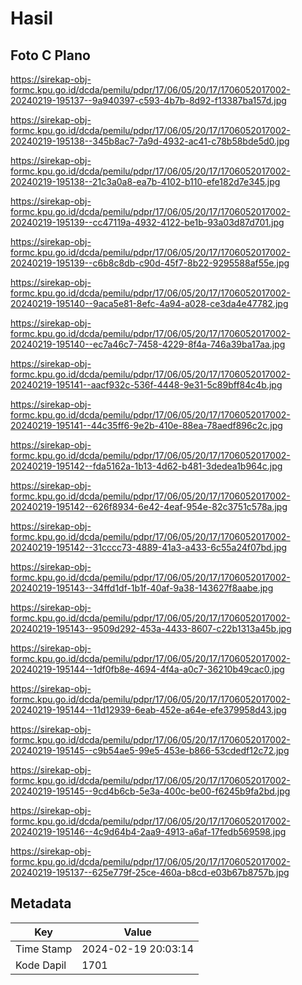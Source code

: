 # Hasil

## Foto C Plano

https://sirekap-obj-formc.kpu.go.id/dcda/pemilu/pdpr/17/06/05/20/17/1706052017002-20240219-195137--9a940397-c593-4b7b-8d92-f13387ba157d.jpg

https://sirekap-obj-formc.kpu.go.id/dcda/pemilu/pdpr/17/06/05/20/17/1706052017002-20240219-195138--345b8ac7-7a9d-4932-ac41-c78b58bde5d0.jpg

https://sirekap-obj-formc.kpu.go.id/dcda/pemilu/pdpr/17/06/05/20/17/1706052017002-20240219-195138--21c3a0a8-ea7b-4102-b110-efe182d7e345.jpg

https://sirekap-obj-formc.kpu.go.id/dcda/pemilu/pdpr/17/06/05/20/17/1706052017002-20240219-195139--cc47119a-4932-4122-be1b-93a03d87d701.jpg

https://sirekap-obj-formc.kpu.go.id/dcda/pemilu/pdpr/17/06/05/20/17/1706052017002-20240219-195139--c6b8c8db-c90d-45f7-8b22-9295588af55e.jpg

https://sirekap-obj-formc.kpu.go.id/dcda/pemilu/pdpr/17/06/05/20/17/1706052017002-20240219-195140--9aca5e81-8efc-4a94-a028-ce3da4e47782.jpg

https://sirekap-obj-formc.kpu.go.id/dcda/pemilu/pdpr/17/06/05/20/17/1706052017002-20240219-195140--ec7a46c7-7458-4229-8f4a-746a39ba17aa.jpg

https://sirekap-obj-formc.kpu.go.id/dcda/pemilu/pdpr/17/06/05/20/17/1706052017002-20240219-195141--aacf932c-536f-4448-9e31-5c89bff84c4b.jpg

https://sirekap-obj-formc.kpu.go.id/dcda/pemilu/pdpr/17/06/05/20/17/1706052017002-20240219-195141--44c35ff6-9e2b-410e-88ea-78aedf896c2c.jpg

https://sirekap-obj-formc.kpu.go.id/dcda/pemilu/pdpr/17/06/05/20/17/1706052017002-20240219-195142--fda5162a-1b13-4d62-b481-3dedea1b964c.jpg

https://sirekap-obj-formc.kpu.go.id/dcda/pemilu/pdpr/17/06/05/20/17/1706052017002-20240219-195142--626f8934-6e42-4eaf-954e-82c3751c578a.jpg

https://sirekap-obj-formc.kpu.go.id/dcda/pemilu/pdpr/17/06/05/20/17/1706052017002-20240219-195142--31cccc73-4889-41a3-a433-6c55a24f07bd.jpg

https://sirekap-obj-formc.kpu.go.id/dcda/pemilu/pdpr/17/06/05/20/17/1706052017002-20240219-195143--34ffd1df-1b1f-40af-9a38-143627f8aabe.jpg

https://sirekap-obj-formc.kpu.go.id/dcda/pemilu/pdpr/17/06/05/20/17/1706052017002-20240219-195143--9509d292-453a-4433-8607-c22b1313a45b.jpg

https://sirekap-obj-formc.kpu.go.id/dcda/pemilu/pdpr/17/06/05/20/17/1706052017002-20240219-195144--1df0fb8e-4694-4f4a-a0c7-36210b49cac0.jpg

https://sirekap-obj-formc.kpu.go.id/dcda/pemilu/pdpr/17/06/05/20/17/1706052017002-20240219-195144--11d12939-6eab-452e-a64e-efe379958d43.jpg

https://sirekap-obj-formc.kpu.go.id/dcda/pemilu/pdpr/17/06/05/20/17/1706052017002-20240219-195145--c9b54ae5-99e5-453e-b866-53cdedf12c72.jpg

https://sirekap-obj-formc.kpu.go.id/dcda/pemilu/pdpr/17/06/05/20/17/1706052017002-20240219-195145--9cd4b6cb-5e3a-400c-be00-f6245b9fa2bd.jpg

https://sirekap-obj-formc.kpu.go.id/dcda/pemilu/pdpr/17/06/05/20/17/1706052017002-20240219-195146--4c9d64b4-2aa9-4913-a6af-17fedb569598.jpg

https://sirekap-obj-formc.kpu.go.id/dcda/pemilu/pdpr/17/06/05/20/17/1706052017002-20240219-195137--625e779f-25ce-460a-b8cd-e03b67b8757b.jpg


## Metadata

| Key        | Value               |
| ---------- | ------------------- |
| Time Stamp | 2024-02-19 20:03:14 |
| Kode Dapil | 1701                |



